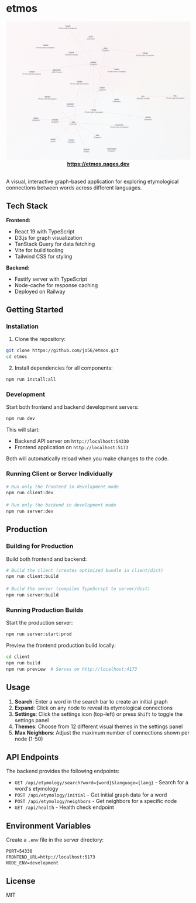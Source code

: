 # etmos

  <div align="center">
      <a href="https://etmos.pages.dev" target="_blank">
          <img src="assets/etmos-preview-2.png" alt="etmos preview">
      </a>
      <br>
      <a href="https://etmos.pages.dev" target="_blank">
          <b>https://etmos.pages.dev</b>
      </a>
     </div>
    <br>
    
A visual, interactive graph-based application for exploring etymological connections between words across different languages. 
 


## Tech Stack

**Frontend:**
- React 19 with TypeScript
- D3.js for graph visualization
- TanStack Query for data fetching
- Vite for build tooling
- Tailwind CSS for styling

**Backend:**
- Fastify server with TypeScript
- Node-cache for response caching
- Deployed on Railway

## Getting Started

### Installation

1. Clone the repository:
```bash
git clone https://github.com/jo56/etmos.git
cd etmos
```

2. Install dependencies for all components:
```bash
npm run install:all
```

### Development

Start both frontend and backend development servers:
```bash
npm run dev
```

This will start:
- Backend API server on `http://localhost:54330`
- Frontend application on `http://localhost:5173`

Both will automatically reload when you make changes to the code.

### Running Client or Server Individually

```bash
# Run only the frontend in development mode
npm run client:dev

# Run only the backend in development mode
npm run server:dev
```

## Production

### Building for Production

Build both frontend and backend:
```bash
# Build the client (creates optimized bundle in client/dist)
npm run client:build

# Build the server (compiles TypeScript to server/dist)
npm run server:build
```

### Running Production Builds

Start the production server:
```bash
npm run server:start:prod
```

Preview the frontend production build locally:
```bash
cd client
npm run build
npm run preview  # Serves on http://localhost:4173
```

## Usage

1. **Search**: Enter a word in the search bar to create an initial graph
2. **Expand**: Click on any node to reveal its etymological connections
3. **Settings**: Click the settings icon (top-left) or press `Shift` to toggle the settings panel
4. **Themes**: Choose from 12 different visual themes in the settings panel
5. **Max Neighbors**: Adjust the maximum number of connections shown per node (1-50)

## API Endpoints

The backend provides the following endpoints:

- `GET /api/etymology/search?word={word}&language={lang}` - Search for a word's etymology
- `POST /api/etymology/initial` - Get initial graph data for a word
- `POST /api/etymology/neighbors` - Get neighbors for a specific node
- `GET /api/health` - Health check endpoint

## Environment Variables

Create a `.env` file in the server directory:

```env
PORT=54330
FRONTEND_URL=http://localhost:5173
NODE_ENV=development
```

## License

MIT

